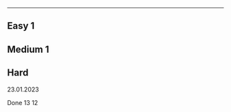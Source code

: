 -----------------------------------------------
Easy                                        1
-----------------------------------------------
Medium                                      1
-----------------------------------------------
Hard
-----------------------------------------------


23.01.2023

Done
13
12
